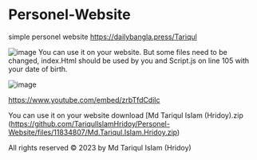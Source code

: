 # Personel-Website
simple personel website  https://dailybangla.press/Tariqul


![image](https://github.com/TariqullslamHridoy/Personel-Website/assets/110732307/f75d8b54-7a6e-4d01-9b32-5fa1a9b03b37)
You can use it on your website.  But some files need to be changed, index.Html should be used by you and Script.js on line 105 with your date of birth.

![image](https://github.com/TariqullslamHridoy/Personel-Website/assets/110732307/f065c6f8-012b-4f7e-bdcd-99766fbb00a1)   
  
https://www.youtube.com/embed/zrbTfdCdilc

You can use it on your website download
[Md Tariqul IsIam (Hridoy).zip (https://github.com/TariqullslamHridoy/Personel-Website/files/11834807/Md.Tariqul.IsIam.Hridoy.zip)


All rights reserved © 2023 by Md Tariqul IsIam (Hridoy)






